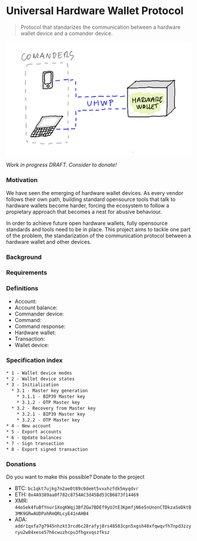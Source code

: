 # Universal Hardware Wallet Protocol

> Protocol that standarizes the communication between a hardware wallet device and a comander device.

![uhwp](uhwp.png)

*Work in progress DRAFT. Consider to donate!*

### Motivation
We have seen the emerging of hardware wallet devices. As every vendor follows their own path, building standard opensource tools that talk to hardware wallets become harder, forcing the ecosystem to follow a propietary approach that becomes a nest for abusive behaviour.

In order to achieve future open hardware wallets, fully opensource standards and tools need to be in place. This project aims to tackle one part of the problem, the standarization of the communication protocol between a hardware wallet and other devices.

### Background
### Requirements
### Definitions

* Account:
* Account balance:
* Commander device:
* Command:
* Command response:
* Hardware wallet:
* Transaction:
* Wallet device:

### Specification index
```
* 1 - Wallet device modes
* 2 - Wallet device states
* 3 - Initialization
  * 3.1 - Master key generation
    * 3.1.1 - BIP39 Master key
    * 3.1.2 - OTP Master key
  * 3.2 - Recovery from Master key
    * 3.2.1 - BIP39 Master key
    * 3.2.2 - OTP Master key
* 4 - New account
* 5 - Export accounts
* 6 - Update balances
* 7 - Sign transaction
* 8 - Export signed transaction
```

### Donations

Do you want to make this possible? Donate to the project

* BTC: `bc1qkt7ujkg7n2ae0t89c0demt5vxxhzfdk5myqdvr`
* ETH: `0x4A9389aa0f782c8754AC3d45Bd53CB6873f14469`
* XMR: `44oSek4fuBfYnur1XogKWqj3BfZGw7BDEf9yUJtE3KpmfjN6e5nUnonCTDkzaSeDktB3MK9GRwAUDPahRmQRLcyE41nAHB4`
* ADA: `addr1qxfa7g7945nhzkt3rcd6c28rafyj8rs48583cpn5xgsh40xfqwqvfh7npd3zzyryu2w84xese57h6cwuzhcpu3fhgxvqszfksz`
